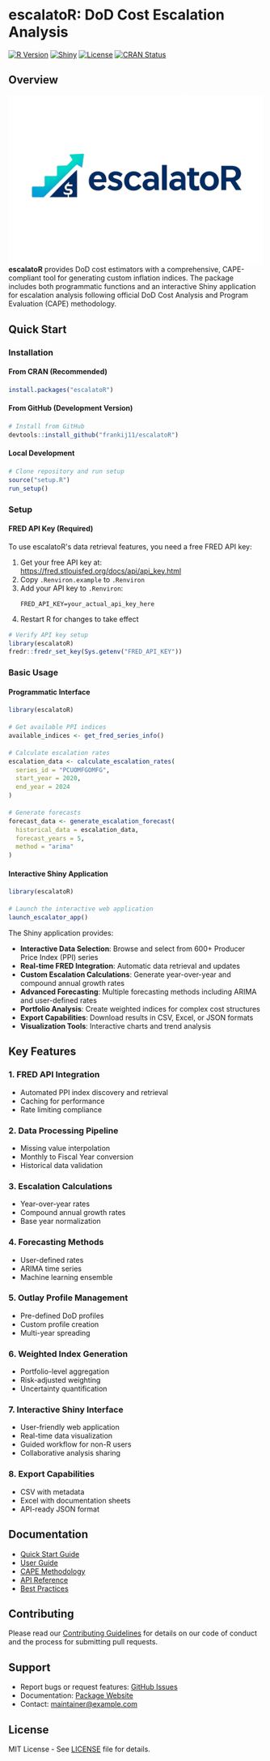 # escalatoR: DoD Cost Escalation Analysis

[![R Version](https://img.shields.io/badge/R-%3E%3D%204.3.0-blue)](https://www.r-project.org/)
[![Shiny](https://img.shields.io/badge/Shiny-1.7.0-green)](https://shiny.rstudio.com/)
[![License](https://img.shields.io/badge/License-MIT-yellow)](LICENSE)
[![CRAN Status](https://www.r-pkg.org/badges/version/escalatoR)](https://cran.r-project.org/package=escalatoR)

## Overview

<img src="man/figures/logo.png" align="left" />


**escalatoR** provides DoD cost estimators with a comprehensive, CAPE-compliant tool for generating custom inflation indices. The package includes both programmatic functions and an interactive Shiny application for escalation analysis following official DoD Cost Analysis and Program Evaluation (CAPE) methodology.

## Quick Start

### Installation

#### From CRAN (Recommended)
```r
install.packages("escalatoR")
```

#### From GitHub (Development Version)
```r
# Install from GitHub
devtools::install_github("frankij11/escalatoR")
```

#### Local Development
```r
# Clone repository and run setup
source("setup.R")
run_setup()
```

### Setup

#### FRED API Key (Required)
To use escalatoR's data retrieval features, you need a free FRED API key:

1. Get your free API key at: https://fred.stlouisfed.org/docs/api/api_key.html
2. Copy `.Renviron.example` to `.Renviron`
3. Add your API key to `.Renviron`:
   ```
   FRED_API_KEY=your_actual_api_key_here
   ```
4. Restart R for changes to take effect

```r
# Verify API key setup
library(escalatoR)
fredr::fredr_set_key(Sys.getenv("FRED_API_KEY"))
```

### Basic Usage

#### Programmatic Interface
```r
library(escalatoR)

# Get available PPI indices
available_indices <- get_fred_series_info()

# Calculate escalation rates
escalation_data <- calculate_escalation_rates(
  series_id = "PCUOMFGOMFG",
  start_year = 2020,
  end_year = 2024
)

# Generate forecasts
forecast_data <- generate_escalation_forecast(
  historical_data = escalation_data,
  forecast_years = 5,
  method = "arima"
)
```

#### Interactive Shiny Application
```r
library(escalatoR)

# Launch the interactive web application
launch_escalator_app()
```

The Shiny application provides:
- **Interactive Data Selection**: Browse and select from 600+ Producer Price Index (PPI) series
- **Real-time FRED Integration**: Automatic data retrieval and updates
- **Custom Escalation Calculations**: Generate year-over-year and compound annual growth rates
- **Advanced Forecasting**: Multiple forecasting methods including ARIMA and user-defined rates
- **Portfolio Analysis**: Create weighted indices for complex cost structures
- **Export Capabilities**: Download results in CSV, Excel, or JSON formats
- **Visualization Tools**: Interactive charts and trend analysis

## Key Features

### 1. **FRED API Integration**
- Automated PPI index discovery and retrieval
- Caching for performance
- Rate limiting compliance

### 2. **Data Processing Pipeline**
- Missing value interpolation
- Monthly to Fiscal Year conversion
- Historical data validation

### 3. **Escalation Calculations**
- Year-over-year rates
- Compound annual growth rates
- Base year normalization

### 4. **Forecasting Methods**
- User-defined rates
- ARIMA time series
- Machine learning ensemble

### 5. **Outlay Profile Management**
- Pre-defined DoD profiles
- Custom profile creation
- Multi-year spreading

### 6. **Weighted Index Generation**
- Portfolio-level aggregation
- Risk-adjusted weighting
- Uncertainty quantification

### 7. **Interactive Shiny Interface**
- User-friendly web application
- Real-time data visualization
- Guided workflow for non-R users
- Collaborative analysis sharing

### 8. **Export Capabilities**
- CSV with metadata
- Excel with documentation sheets
- API-ready JSON format

## Documentation

- [Quick Start Guide](docs/quick_start.md)
- [User Guide](docs/user_guide.md)
- [CAPE Methodology](docs/cape_methodology.md)
- [API Reference](docs/api_reference.md)
- [Best Practices](docs/best_practices.md)

## Contributing

Please read our [Contributing Guidelines](CONTRIBUTING.md) for details on our code of conduct and the process for submitting pull requests.

## Support

- Report bugs or request features: [GitHub Issues](https://github.com/frankij11/escalatoR/issues)
- Documentation: [Package Website](https://frankij11.github.io/escalatoR/)
- Contact: maintainer@example.com

## License
MIT License - See [LICENSE](LICENSE) file for details.

